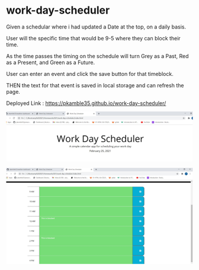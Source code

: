 # work-day-scheduler

Given a schedular where i had updated a Date at the top, on a daily basis.

User will the specific time that would be 9-5 where they can block their time.

As the time passes the timing on the schedule will turn Grey as a Past, Red as a Present, and Green as a Future.

User can enter an event and click the save button for that timeblock.

THEN the text for that event is saved in local storage and can refresh the page.



Deployed Link :  https://pkamble35.github.io/work-day-scheduler/


![Alt text](./assets/page01.JPG)


![Alt text](./assets/page02.JPG)
